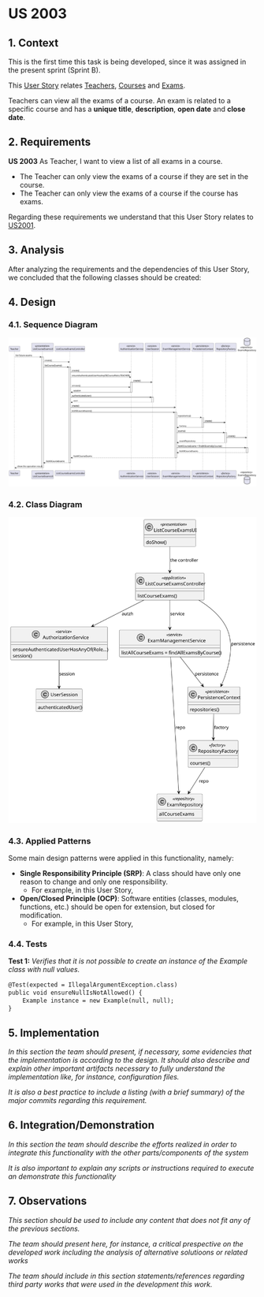 # US 2003

## 1. Context

This is the first time this task is being developed, since it was assigned in the present sprint (Sprint B).

This [User Story](../../Glossary.md)  relates [Teachers](../../Glossary.md), [Courses](../../Glossary.md) and [Exams](../../Glossary.md).

Teachers can view all the exams of a course. An exam is related to a specific course and has a **unique title**, **description**, **open date** and **close date**.

## 2. Requirements

**US 2003** As Teacher, I want to view a list of all exams in a course.

- The Teacher can only view the exams of a course if they are set in the course.
- The Teacher can only view the exams of a course if the course has exams.

Regarding these requirements we understand that this User Story relates to [US2001](../US_2001/readme.md).

## 3. Analysis

After analyzing the requirements and the dependencies of this User Story, we concluded that the following classes should be created:

## 4. Design

### 4.1. Sequence Diagram

![Sequence Diagram](SD/ListCourseExams-SD.svg "List Course's Exams - Sequence Diagram")

### 4.2. Class Diagram

![Class Diagram](CD/ListCourseExams-CD.svg "List Course's Exams - Class Diagram")

### 4.3. Applied Patterns

Some main design patterns were applied in this functionality, namely:
- **Single Responsibility Principle (SRP)**: A class should have only one reason to change and only one responsibility.
    - For example, in this User Story,
- **Open/Closed Principle (OCP)**: Software entities (classes, modules, functions, etc.) should be open for extension, but closed for modification.
    - For example, in this User Story,

### 4.4. Tests

**Test 1:** *Verifies that it is not possible to create an instance of the Example class with null values.*

```
@Test(expected = IllegalArgumentException.class)
public void ensureNullIsNotAllowed() {
	Example instance = new Example(null, null);
}
````

## 5. Implementation

*In this section the team should present, if necessary, some evidencies that the implementation is according to the design. It should also describe and explain other important artifacts necessary to fully understand the implementation like, for instance, configuration files.*

*It is also a best practice to include a listing (with a brief summary) of the major commits regarding this requirement.*

## 6. Integration/Demonstration

*In this section the team should describe the efforts realized in order to integrate this functionality with the other parts/components of the system*

*It is also important to explain any scripts or instructions required to execute an demonstrate this functionality*

## 7. Observations

*This section should be used to include any content that does not fit any of the previous sections.*

*The team should present here, for instance, a critical prespective on the developed work including the analysis of alternative solutioons or related works*

*The team should include in this section statements/references regarding third party works that were used in the development this work.* 
